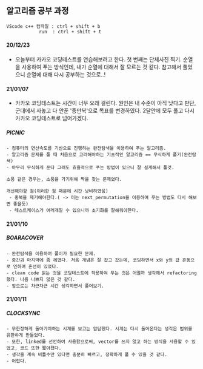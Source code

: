 ## 알고리즘 공부 과정

    VScode c++ 컴파일 : ctrl + shift + b
                run  : ctrl + shift + t


#### 20/12/23
- 오늘부터 카카오 코딩테스트를 연습해보려고 한다.
첫 번째는 단체사진 찍기.
순열을 사용하여 푸는 방식인데, 내가 순열에 대해서 잘 모르는 것 같다. 참고해서 풀었으니 순열에 대해 다시 공부하는 것으로..!

#### 21/01/07

- 카카오 코딩테스트는 시간이 너무 오래 걸린다.
원인은 내 수준이 아직 낮다고 판단, 군대에서 사놓고 다 안푼 '종만북'으로 목표를 변경하였다.
2달안에 모두 풀고 다시 카카오 코딩테스트로 넘어가겠다.

##### PICNIC
    - 컴퓨터의 연산속도를 기반으로 진행하는 완전탐색을 이용하여 푸는 알고리즘.
    - 알고리즘 문제를 풀 때 처음으로 고려해야하는 기초적인 알고리즘 == 무식하게 풀기(완전탐색)
    - 아무리 무식하게 푼다 그래도 효율적으로 푸는 방법이 있으니 잘 설계해서 풀것.
    
    소풍 같은 경우는, 소풍을 가기위해 짝을 찾는 문제였다.
    
    개선해야할 점(이러한 점 때문에 시간 낭비하였음)
     - 중복을 제거해야한다.( -> 이는 next_permutation을 이용하여 푸는 방법도 다시 해보면 좋을듯)
     - 테스트케이스가 여러개일 수 있으니까 초기화를 잘해줘야한다.


#### 21/01/10

##### BOARACOVER
    - 완전탐색을 이용하여 풀이가 필요한 문제.
    - 중간과 마지막에 좀 헤맸다. 처음 개념은 잘 잡고 갔는데, 코딩하면서 x와 y의 값 혼동으로 인하여 혼선이 있었다.
    - clean code 읽는 것을 코딩테스트에 적용하여 푸는 것은 어떨까 생각해서 refactoring 했다. 나름 나쁘지 않은 것 같다.
    - 앞으로는 차근차근 시간 생각하면서 풀어보기.

#### 21/01/11

##### CLOCKSYNC
    - 무한정하게 돌아가야하는 시계를 보고는 암담했다. 시계는 다시 돌아온다는 생각은 범위를 유한하게 만들었다.
    - 또한, linked를 선언하여 사용함으로써, vector를 쓰지 않고 하는 방식을 사용할 수 있었고, 코드 또한 짧아졌다.
    - 생각을 계속 비틀수만 있다면 충분히 빠르고, 정확하게 풀 수 있을 것 같다.
    - 어렵다.

